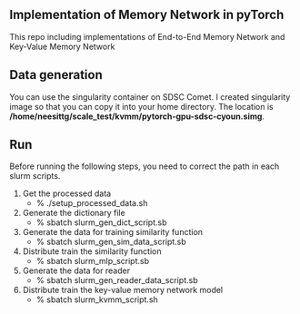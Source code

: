 ## Implementation of Memory Network in pyTorch
This repo including implementations of End-to-End Memory Network and Key-Value Memory Network

## Data generation
You can use the singularity container on SDSC Comet. 
I created singularity image so that you can copy it into your home directory.
The location is **/home/neesittg/scale_test/kvmm/pytorch-gpu-sdsc-cyoun.simg**.

## Run
Before running the following steps, you need to correct the path in each slurm scripts.
1. Get the processed data
    * % ./setup_processed_data.sh
2. Generate the dictionary file
    * % sbatch slurm_gen_dict_script.sb
3. Generate the data for training similarity function
    * % sbatch slurm_gen_sim_data_script.sb
4. Distribute train the similarity function
    * % sbatch slurm_mlp_script.sb
5. Generate the data for reader
    * % sbatch slurm_gen_reader_data_script.sb
6. Distribute train the key-value memory network model
    * % sbatch slurm_kvmm_script.sh
